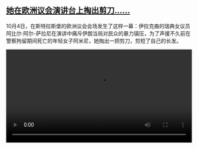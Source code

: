 <!--1664983023000-->
[她在欧洲议会演讲台上掏出剪刀……](https://www.dw.com/zh/%E5%A5%B9%E5%9C%A8%E6%AC%A7%E6%B4%B2%E8%AE%AE%E4%BC%9A%E6%BC%94%E8%AE%B2%E5%8F%B0%E4%B8%8A%E6%8E%8F%E5%87%BA%E5%89%AA%E5%88%80%E2%80%A6%E2%80%A6/a-63346693)
------

<p>10月4日，在斯特拉斯堡的欧洲议会会场发生了这样一幕：伊拉克裔的瑞典女议员阿比尔·阿尔-萨拉尼在演讲中痛斥伊朗当局对民众的暴力镇压，为了声援不久前在警察拘留期间死亡的年轻女子阿米尼，她掏出一把剪刀，剪短了自己的长发。</small></p><video src="https://tvdownloaddw-a.akamaihd.net/dwtv_video/flv/vdt_zh/2022/bchi221005_001_bchi_221005_hair_1_01r_AVC_1280x720.mp4" controls style="width:100%"></video>
